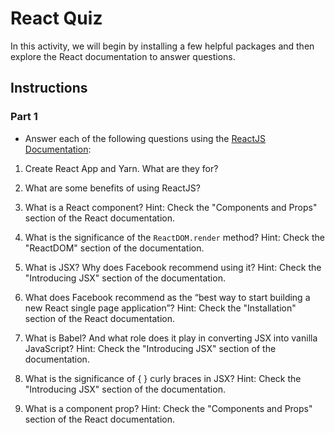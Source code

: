 # React Quiz

In this activity, we will begin by installing a few helpful packages and then explore the React documentation to answer questions.

## Instructions

### Part 1

- Answer each of the following questions using the [ReactJS Documentation](https://facebook.github.io/react/):

1. Create React App and Yarn. What are they for?

2. What are some benefits of using ReactJS?

3. What is a React component? Hint: Check the "Components and Props" section of the React documentation.

4. What is the significance of the `ReactDOM.render` method? Hint: Check the "ReactDOM" section of the documentation.

5. What is JSX? Why does Facebook recommend using it? Hint: Check the "Introducing JSX" section of the documentation.

6. What does Facebook recommend as the “best way to start building a new React single page application”? Hint: Check the "Installation" section of the React documentation.

7. What is Babel? And what role does it play in converting JSX into vanilla JavaScript? Hint: Check the "Introducing JSX" section of the documentation.

8. What is the significance of { } curly braces in JSX? Hint: Check the "Introducing JSX" section of the documentation.

9. What is a component prop? Hint: Check the "Components and Props" section of the React documentation.

